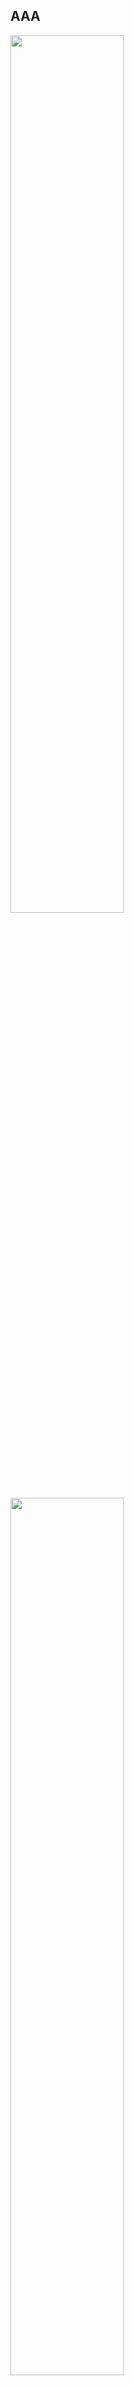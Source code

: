 
AAA
---
<img src="Logotype primary.png" width="60%" height="60%" />	<img src="Logotype primary.png" width="60%" height="60%" />
 
 

